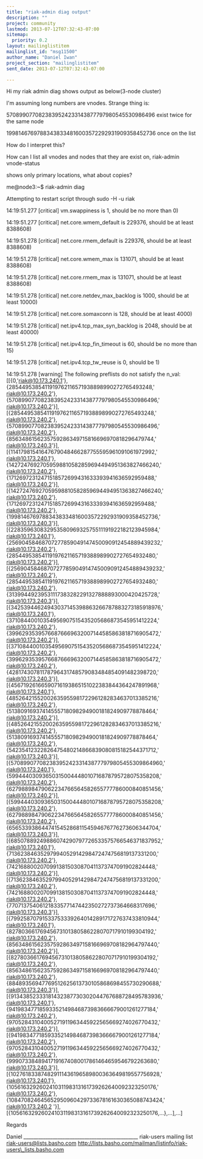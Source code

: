 ```yaml
---
title: "riak-admin diag output"
description: ""
project: community
lastmod: 2013-07-12T07:32:43-07:00
sitemap:
  priority: 0.2
layout: mailinglistitem
mailinglist_id: "msg11500"
author_name: "Daniel Iwan"
project_section: "mailinglistitem"
sent_date: 2013-07-12T07:32:43-07:00

---
```



Hi my riak admin diag shows output as below(3-node cluster)

I'm assuming long numbers are vnodes. Strange thing is:

5708990770823839524233143877797980545530986496 exist twice for the same node

19981467697883438334816003572292931909358452736 once on the list

How do I interpret this?

How can I list all vnodes and nodes that they are exist on, riak-admin
vnode-status

shows only primary locations, what about copies?


me@node3:~$ riak-admin diag

Attempting to restart script through sudo -H -u riak

14:19:51.277 [critical] vm.swappiness is 1, should be no more than 0)

14:19:51.277 [critical] net.core.wmem\_default is 229376, should be at least
8388608)

14:19:51.278 [critical] net.core.rmem\_default is 229376, should be at least
8388608)

14:19:51.278 [critical] net.core.wmem\_max is 131071, should be at least
8388608)

14:19:51.278 [critical] net.core.rmem\_max is 131071, should be at least
8388608)

14:19:51.278 [critical] net.core.netdev\_max\_backlog is 1000, should be at
least 10000)

14:19:51.278 [critical] net.core.somaxconn is 128, should be at least 4000)

14:19:51.278 [critical] net.ipv4.tcp\_max\_syn\_backlog is 2048, should be at
least 40000)

14:19:51.278 [critical] net.ipv4.tcp\_fin\_timeout is 60, should be no more
than 15)

14:19:51.278 [critical] net.ipv4.tcp\_tw\_reuse is 0, should be 1)

14:19:51.278 [warning] The following preflists do not satisfy the n\_val:
[[{0,'riak@10.173.240.1'},{2854495385411919762116571938898990272765493248,'
riak@10.173.240.2'},{5708990770823839524233143877797980545530986496,'
riak@10.173.240.2'}],[{2854495385411919762116571938898990272765493248,'
riak@10.173.240.2'},{5708990770823839524233143877797980545530986496,'
riak@10.173.240.2'},{8563486156235759286349715816696970818296479744,'
riak@10.173.240.3'}],[{11417981541647679048466287755595961091061972992,'
riak@10.173.240.1'},{14272476927059598810582859694494951363827466240,'
riak@10.173.240.2'},{17126972312471518572699431633393941636592959488,'
riak@10.173.240.2'}],[{14272476927059598810582859694494951363827466240,'
riak@10.173.240.2'},{17126972312471518572699431633393941636592959488,'
riak@10.173.240.2'},{19981467697883438334816003572292931909358452736,'
riak@10.173.240.3'}],[{22835963083295358096932575511191922182123945984,'
riak@10.173.240.1'},{25690458468707277859049147450090912454889439232,'
riak@10.173.240.2'},{28544953854119197621165719388989902727654932480,'
riak@10.173.240.2'}],[{25690458468707277859049147450090912454889439232,'
riak@10.173.240.2'},{28544953854119197621165719388989902727654932480,'
riak@10.173.240.2'},{31399449239531117383282291327888893000420425728,'
riak@10.173.240.3'}],[{34253944624943037145398863266787883273185918976,'
riak@10.173.240.1'},{37108440010354956907515435205686873545951412224,'
riak@10.173.240.2'},{39962935395766876669632007144585863818716905472,'
riak@10.173.240.2'}],[{37108440010354956907515435205686873545951412224,'
riak@10.173.240.2'},{39962935395766876669632007144585863818716905472,'
riak@10.173.240.2'},{42817430781178796431748579083484854091482398720,'
riak@10.173.240.3'}],[{45671926166590716193865151022383844364247891968,'
riak@10.173.240.1'},{48526421552002635955981722961282834637013385216,'
riak@10.173.240.2'},{51380916937414555718098294900181824909778878464,'
riak@10.173.240.2'}],[{48526421552002635955981722961282834637013385216,'
riak@10.173.240.2'},{51380916937414555718098294900181824909778878464,'
riak@10.173.240.2'},{54235412322826475480214866839080815182544371712,'
riak@10.173.240.3'}],[{57089907708238395242331438777979805455309864960,'
riak@10.173.240.1'},{59944403093650315004448010716878795728075358208,'
riak@10.173.240.2'},{62798898479062234766564582655777786000840851456,'
riak@10.173.240.2'}],[{59944403093650315004448010716878795728075358208,'
riak@10.173.240.2'},{62798898479062234766564582655777786000840851456,'
riak@10.173.240.2'},{65653393864474154528681154594676776273606344704,'
riak@10.173.240.3'}],[{68507889249886074290797726533575766546371837952,'
riak@10.173.240.1'},{71362384635297994052914298472474756819137331200,'
riak@10.173.240.2'},{74216880020709913815030870411373747091902824448,'
riak@10.173.240.2'}],[{71362384635297994052914298472474756819137331200,'
riak@10.173.240.2'},{74216880020709913815030870411373747091902824448,'
riak@10.173.240.2'},{77071375406121833577147442350272737364668317696,'
riak@10.173.240.3'}],[{79925870791533753339264014289171727637433810944,'
riak@10.173.240.1'},{82780366176945673101380586228070717910199304192,'
riak@10.173.240.2'},{85634861562357592863497158166969708182964797440,'
riak@10.173.240.2'}],[{82780366176945673101380586228070717910199304192,'
riak@10.173.240.2'},{85634861562357592863497158166969708182964797440,'
riak@10.173.240.2'},{88489356947769512625613730105868698455730290688,'
riak@10.173.240.3'}],[{91343852333181432387730302044767688728495783936,'
riak@10.173.240.1'},{94198347718593352149846873983666679001261277184,'
riak@10.173.240.2'},{97052843104005271911963445922565669274026770432,'
riak@10.173.240.2'}],[{94198347718593352149846873983666679001261277184,'
riak@10.173.240.2'},{97052843104005271911963445922565669274026770432,'
riak@10.173.240.2'},{99907338489417191674080017861464659546792263680,'
riak@10.173.240.3'}],[{102761833874829111436196589800363649819557756928,'
riak@10.173.240.1'},{105616329260241031198313161739262640092323250176,'
riak@10.173.240.2'},{108470824645652950960429733678161630365088743424,'
riak@10.173.240.2
'}],[{105616329260241031198313161739262640092323250176,...},...],...]



Regards

Daniel
\_\_\_\_\_\_\_\_\_\_\_\_\_\_\_\_\_\_\_\_\_\_\_\_\_\_\_\_\_\_\_\_\_\_\_\_\_\_\_\_\_\_\_\_\_\_\_
riak-users mailing list
riak-users@lists.basho.com
http://lists.basho.com/mailman/listinfo/riak-users\_lists.basho.com

